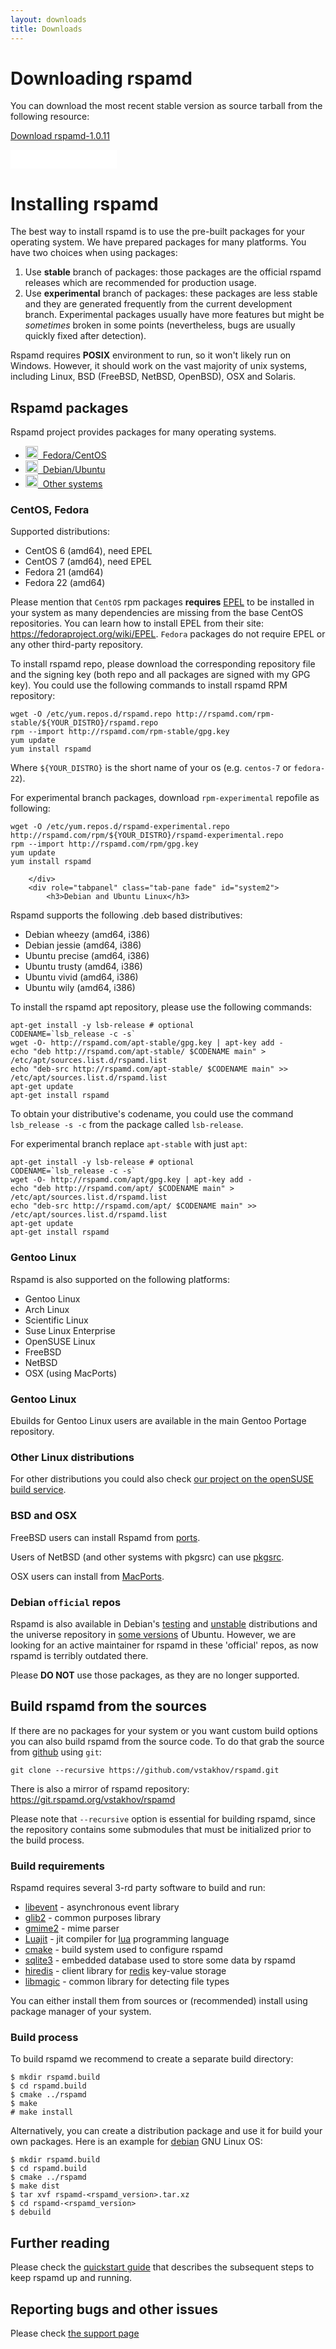 ```yaml
---
layout: downloads
title: Downloads
---
```


# Downloading rspamd

You can download the most recent stable version as source tarball from the following resource:

<p><a class="btn btn-primary btn-lg" href="/downloads/rspamd-1.0.11.tar.xz">Download rspamd-1.0.11</a></p>
<p><iframe src="//rspamd.com/github-btn.html?user=vstakhov&repo=rspamd&type=watch&count=true&size=large"
  allowtransparency="true" frameborder="0" scrolling="0" width="170" height="30"></iframe></p>

# Installing rspamd

The best way to install rspamd is to use the pre-built packages for your operating system. We have prepared packages for many platforms. You have two choices when using packages:

1. Use **stable** branch of packages: those packages are the official rspamd releases which are recommended for production usage.
2. Use **experimental** branch of packages: these packages are less stable and they are generated frequently from the current development branch. Experimental packages usually have more features but might be *sometimes* broken in some points (nevertheless, bugs are usually quickly fixed after detection).

Rspamd requires **POSIX** environment to run, so it won't likely run on Windows. However, it should work on the vast majority of unix systems, including Linux, BSD (FreeBSD, NetBSD, OpenBSD), OSX and Solaris.

## Rspamd packages

Rspamd project provides packages for many operating systems.

<!-- Tab navigation -->
<div class="col-xs-12">
    <ul class="nav nav-tabs nav-justified" role="tablist">
        <li role="presentation" class="active">
            <a href="#system1" aria-controls="system1" role="tab" data-toggle="tab"><img src="img/redhat.png" width="20">&nbsp;&nbsp;Fedora/CentOS</a>
        </li>
        <li role="presentation">
            <a href="#system2" aria-controls="system2" role="tab" data-toggle="tab"><img src="img/Ubuntu.png" width="20">&nbsp;&nbsp;Debian/Ubuntu</a>
        </li>
        <li role="presentation">
            <a href="#system3" aria-controls="system3" role="tab" data-toggle="tab"><img src="img/freebsd.png" width="20">&nbsp;&nbsp;Other systems</a>
        </li>
    </ul>
    <!-- Tab - pane content -->
    <div class="tab-content">
        <div role="tabpanel" class="tab-pane fade in active" id="system1">
            <h3>CentOS, Fedora</h3>
<div markdown="1">
Supported distributions:

- CentOS 6 (amd64), need EPEL
- CentOS 7 (amd64), need EPEL
- Fedora 21 (amd64)
- Fedora 22 (amd64)

Please mention that `CentOS` rpm packages **requires** [EPEL](https://fedoraproject.org/wiki/EPEL) to be installed in your system as many dependencies are missing from the base CentOS repositories. You can learn how to install EPEL from their site: <https://fedoraproject.org/wiki/EPEL>.
`Fedora` packages do not require EPEL or any other third-party repository.

To install rspamd repo, please download the corresponding repository file and the signing key (both repo and all packages are signed with my GPG key). You could use the following commands to install rspamd RPM repository:

    wget -O /etc/yum.repos.d/rspamd.repo http://rspamd.com/rpm-stable/${YOUR_DISTRO}/rspamd.repo
    rpm --import http://rspamd.com/rpm-stable/gpg.key
    yum update
    yum install rspamd

Where `${YOUR_DISTRO}` is the short name of your os (e.g. `centos-7` or `fedora-22`).

For experimental branch packages, download `rpm-experimental` repofile as following:

    wget -O /etc/yum.repos.d/rspamd-experimental.repo http://rspamd.com/rpm/${YOUR_DISTRO}/rspamd-experimental.repo
    rpm --import http://rspamd.com/rpm/gpg.key
    yum update
    yum install rspamd
</div>

        </div>
        <div role="tabpanel" class="tab-pane fade" id="system2">
            <h3>Debian and Ubuntu Linux</h3>
<div markdown="1">

Rspamd supports the following .deb based distributives:

- Debian wheezy (amd64, i386)
- Debian jessie (amd64, i386)
- Ubuntu precise (amd64, i386)
- Ubuntu trusty (amd64, i386)
- Ubuntu vivid (amd64, i386)
- Ubuntu wily (amd64, i386)

To install the rspamd apt repository, please use the following commands:

    apt-get install -y lsb-release # optional
    CODENAME=`lsb_release -c -s`
    wget -O- http://rspamd.com/apt-stable/gpg.key | apt-key add -
    echo "deb http://rspamd.com/apt-stable/ $CODENAME main" > /etc/apt/sources.list.d/rspamd.list
    echo "deb-src http://rspamd.com/apt-stable/ $CODENAME main" >> /etc/apt/sources.list.d/rspamd.list
    apt-get update
    apt-get install rspamd

To obtain your distributive's codename, you could use the command `lsb_release -s -c` from the package called `lsb-release`.

For experimental branch replace `apt-stable` with just `apt`:

    apt-get install -y lsb-release # optional
    CODENAME=`lsb_release -c -s`
    wget -O- http://rspamd.com/apt/gpg.key | apt-key add -
    echo "deb http://rspamd.com/apt/ $CODENAME main" > /etc/apt/sources.list.d/rspamd.list
    echo "deb-src http://rspamd.com/apt/ $CODENAME main" >> /etc/apt/sources.list.d/rspamd.list
    apt-get update
    apt-get install rspamd

</div>
        </div>
        <div role="tabpanel" class="tab-pane fade" id="system3">
            <h3>Gentoo Linux</h3>
<div markdown="1">
Rspamd is also supported on the following platforms:

- Gentoo Linux
- Arch Linux
- Scientific Linux
- Suse Linux Enterprise
- OpenSUSE Linux
- FreeBSD
- NetBSD
- OSX (using MacPorts)

### Gentoo Linux
Ebuilds for Gentoo Linux users are available in the main Gentoo Portage repository.

### Other Linux distributions

For other distributions you could also check [our project on the openSUSE build service](https://software.opensuse.org/download.html?project=home%3Acebka&package=rspamd).

### BSD and OSX

FreeBSD users can install Rspamd from [ports](http://www.freshports.org/mail/rspamd/).

Users of NetBSD (and other systems with pkgsrc) can use [pkgsrc](http://pkgsrc.se/mail/rspamd).

OSX users can install from [MacPorts](https://trac.macports.org/browser/trunk/dports/mail/rspamd/Portfile).
</div>
        </div>
    </div>
</div>

### Debian `official` repos

Rspamd is also available in Debian's [testing](https://packages.debian.org/source/testing/rspamd) and [unstable](https://packages.debian.org/source/unstable/rspamd) distributions and the universe repository in [some versions](http://packages.ubuntu.com/search?keywords=rspamd&searchon=names&suite=all&section=all) of Ubuntu. However, we are looking for an active maintainer for rspamd in these 'official' repos, as now rspamd is terribly outdated there.

Please **DO NOT** use those packages, as they are no longer supported.

## Build rspamd from the sources

If there are no packages for your system or you want custom build options you can also build rspamd from the source code. To do that grab the source from [github](https://github.com/vstakhov/rspamd) using `git`:

	git clone --recursive https://github.com/vstakhov/rspamd.git

There is also a mirror of rspamd repository: <https://git.rspamd.org/vstakhov/rspamd>

Please note that `--recursive` option is essential for building rspamd, since the repository contains some submodules that must be initialized prior to the build process.

### Build requirements

Rspamd requires several 3-rd party software to build and run:

* [libevent](http://libevent.org/) - asynchronous event library
* [glib2](http://library.gnome.org/devel/glib/) - common purposes library
* [gmime2](http://spruce.sourceforge.net/gmime/) - mime parser
* [Luajit](http://www.luajit.org/) - jit compiler for [lua](http://lua.org) programming language
* [cmake](http://www.cmake.org/) - build system used to configure rspamd
* [sqlite3](http://sqlite.org) - embedded database used to store some data by rspamd
* [hiredis](https://github.com/redis/hiredis) - client library for [redis](http://redis.io) key-value storage
* [libmagic](http://www.darwinsys.com/file/) - common library for detecting file types

You can either install them from sources or (recommended) install using package manager of your system.

### Build process

To build rspamd we recommend to create a separate build directory:

	$ mkdir rspamd.build
	$ cd rspamd.build
	$ cmake ../rspamd
	$ make
	# make install

Alternatively, you can create a distribution package and use it for build your own packages. Here is an example for
[debian](http://debian.org) GNU Linux OS:

	$ mkdir rspamd.build
	$ cd rspamd.build
	$ cmake ../rspamd
	$ make dist
	$ tar xvf rspamd-<rspamd_version>.tar.xz
	$ cd rspamd-<rspamd_version>
	$ debuild

## Further reading

Please check the [quickstart guide](/doc/quickstart.html) that describes the subsequent steps to keep rspamd up and running.

## Reporting bugs and other issues

Please check [the support page](support.html)

